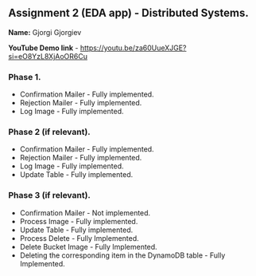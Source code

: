 ## Assignment 2 (EDA app) - Distributed Systems.

__Name:__ Gjorgi Gjorgiev

__YouTube Demo link__ - https://youtu.be/za60UueXJGE?si=eO8YzL8XjAoOR6Cu

### Phase 1.

+ Confirmation Mailer - Fully implemented.
+ Rejection Mailer - Fully implemented.
+ Log Image -  Fully implemented. 

### Phase 2 (if relevant).

+ Confirmation Mailer - Fully implemented.
+ Rejection Mailer - Fully implemented.
+ Log Image - Fully implemented.
+ Update Table -  Fully implemented.

### Phase 3 (if relevant).

+ Confirmation Mailer - Not implemented.
+ Process Image - Fully implemented.
+ Update Table - Fully implemented.
+ Process Delete - Fully Implemented.
+ Delete Bucket Image - Fully Implemented.
+ Deleting the corresponding item in the DynamoDB table - Fully Implemented.



